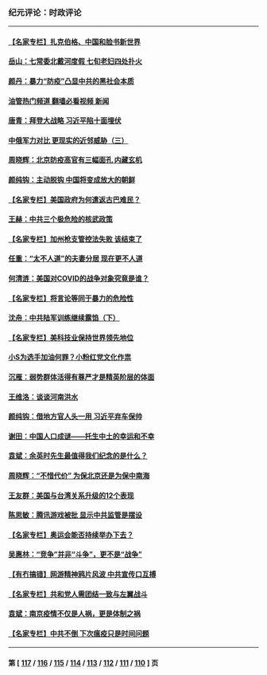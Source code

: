 ### 纪元评论：时政评论
---
#### [【名家专栏】扎克伯格、中国和脸书新世界](../../pages/nsc1025/n13147920.md?08090330) 
#### [岳山：七常委北戴河度假 七旬老妇四处扑火](../../pages/nsc1025/n13148179.md?08090330) 
#### [颜丹：暴力“防疫”凸显中共的黑社会本质](../../pages/nsc1025/n13148242.md?08090330) 
#### [油管热门频道 翻墙必看视频 新闻](ok?08090330)
#### [唐青：拜登大战略 习近平陷十面埋伏](../../pages/nsc1025/n13147181.md?08090330) 
#### [中俄军力对比 更现实的近邻威胁（三）](../../pages/nsc1025/n13145076.md?08090330) 
#### [周晓辉：北京防疫高官有三幅面孔 内藏玄机](../../pages/nsc1025/n13146550.md?08090330) 
#### [颜纯钩：主动脱钩 中国将变成放大的朝鲜](../../pages/nsc1025/n13146504.md?08090330) 
#### [【名家专栏】美国政府为何遣返古巴难民？](../../pages/nsc1025/n13143881.md?08090330) 
#### [王赫：中共三个极危险的核武政策](../../pages/nsc1025/n13144650.md?08090330) 
#### [【名家专栏】加州枪支管控法失败 该结束了](../../pages/nsc1025/n13143175.md?08090330) 
#### [任重：“太不人道”的夫妻分居 现在更不人道](../../pages/nsc1025/n13144680.md?08090330) 
#### [何清涟：美国对COVID的战争对象究竟是谁？](../../pages/nsc1025/n13144447.md?08090330) 
#### [【名家专栏】将言论等同于暴力的危险性](../../pages/nsc1025/n13141122.md?08090330) 
#### [沈舟：中共陆军训练继续露馅（下）](../../pages/nsc1025/n13128371.md?08090330) 
#### [【名家专栏】美科技业保持世界领先地位](../../pages/nsc1025/n13141131.md?08090330) 
#### [小S为选手加油何罪？小粉红党文化作祟](../../pages/nsc1025/n13144232.md?08090330) 
#### [沉雁：弱势群体活得有尊严才是精英阶层的体面](../../pages/nsc1025/n13143557.md?08090330) 
#### [王维洛：谈谈河南洪水](../../pages/nsc1025/n13143478.md?08090330) 
#### [颜纯钩：借地方官人头一用 习近平弃车保帅](../../pages/nsc1025/n13143380.md?08090330) 
#### [谢田：中国人口成谜——托生中土的幸运和不幸](../../pages/nsc1025/n13143176.md?08090330) 
#### [袁斌：余英时先生最值得我们纪念的是什么？](../../pages/nsc1025/n13143119.md?08090330) 
#### [周晓辉：“不惜代价” 为保北京还是为保中南海](../../pages/nsc1025/n13141999.md?08090330) 
#### [王友群：美国与台湾关系升级的12个表现](../../pages/nsc1025/n13142233.md?08090330) 
#### [陈思敏：腾讯游戏被批 显示中共监管是摆设](../../pages/nsc1025/n13142124.md?08090330) 
#### [【名家专栏】奥运会能否持续举办下去？](../../pages/nsc1025/n13141097.md?08090330) 
#### [吴惠林：“竞争”并非“斗争”，更不是“战争”](../../pages/nsc1025/n13141516.md?08090330) 
#### [【有冇搞错】网游精神鸦片风波 中共宣传口互搏](../../pages/nsc1025/n13139064.md?08090330) 
#### [【名家专栏】共和党人需团结一致与左翼战斗](../../pages/nsc1025/n13141159.md?08090330) 
#### [袁斌：南京疫情不仅是人祸，更是体制之祸](../../pages/nsc1025/n13140220.md?08090330) 
#### [【名家专栏】中共不倒 下次瘟疫只是时间问题](../../pages/nsc1025/n13138500.md?08090330) 

---
#### 第 [ [117](./117.md?08090330) / [116](./116.md?08090330) / [115](./115.md?08090330) / [114](./114.md?08090330) / [113](./113.md?08090330) / [112](./112.md?08090330) / [111](./111.md?08090330) / [110](./110.md?08090330) ] 页
